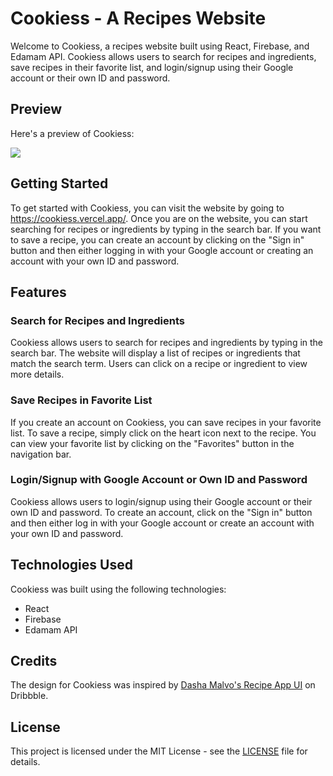 # Cookiess - A Recipes Website

Welcome to Cookiess, a recipes website built using React, Firebase, and Edamam API. Cookiess allows users to search for recipes and ingredients, save recipes in their favorite list, and login/signup using their Google account or their own ID and password.

## Preview

Here's a preview of Cookiess:

<img src="https://res.cloudinary.com/dnpe4pftl/image/upload/v1680346383/AppScreenshot_ndmqth.png" />

## Getting Started

To get started with Cookiess, you can visit the website by going to https://cookiess.vercel.app/. Once you are on the website, you can start searching for recipes or ingredients by typing in the search bar. If you want to save a recipe, you can create an account by clicking on the "Sign in" button and then either logging in with your Google account or creating an account with your own ID and password.

## Features

### Search for Recipes and Ingredients

Cookiess allows users to search for recipes and ingredients by typing in the search bar. The website will display a list of recipes or ingredients that match the search term. Users can click on a recipe or ingredient to view more details.

### Save Recipes in Favorite List

If you create an account on Cookiess, you can save recipes in your favorite list. To save a recipe, simply click on the heart icon next to the recipe. You can view your favorite list by clicking on the "Favorites" button in the navigation bar.

### Login/Signup with Google Account or Own ID and Password

Cookiess allows users to login/signup using their Google account or their own ID and password. To create an account, click on the "Sign in" button and then either log in with your Google account or create an account with your own ID and password.

## Technologies Used

Cookiess was built using the following technologies:

- React
- Firebase
- Edamam API

## Credits

The design for Cookiess was inspired by [Dasha Malvo's Recipe App UI](https://dribbble.com/shots/10703049-Recipe-App-UI/attachments/2386782?mode=media) on Dribbble.

## License

This project is licensed under the MIT License - see the [LICENSE](LICENSE) file for details.
